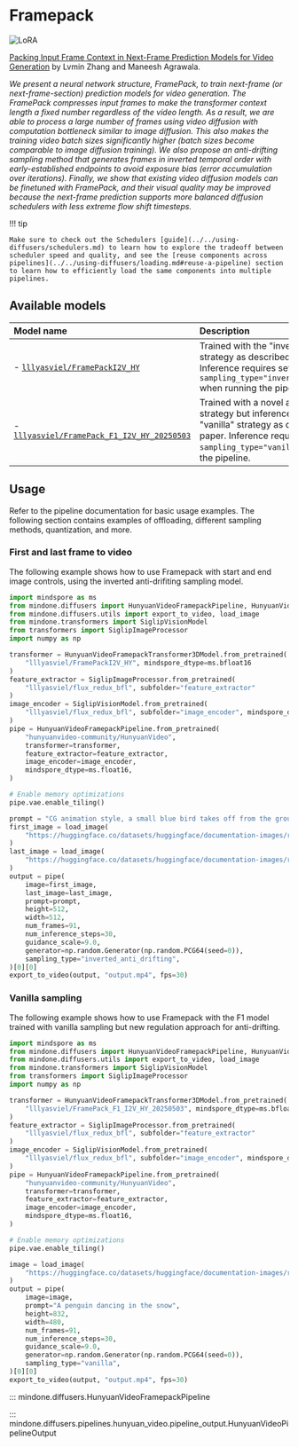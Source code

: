 <!-- Copyright 2025 The HuggingFace Team. All rights reserved.
#
# Licensed under the Apache License, Version 2.0 (the "License");
# you may not use this file except in compliance with the License.
# You may obtain a copy of the License at
#
#     http://www.apache.org/licenses/LICENSE-2.0
#
# Unless required by applicable law or agreed to in writing, software
# distributed under the License is distributed on an "AS IS" BASIS,
# WITHOUT WARRANTIES OR CONDITIONS OF ANY KIND, either express or implied.
# See the License for the specific language governing permissions and
# limitations under the License. -->

# Framepack

<div class="flex flex-wrap space-x-1">
  <img alt="LoRA" src="https://img.shields.io/badge/LoRA-d8b4fe?style=flat"/>
</div>

[Packing Input Frame Context in Next-Frame Prediction Models for Video Generation](https://huggingface.co/papers/2504.12626) by Lvmin Zhang and Maneesh Agrawala.

*We present a neural network structure, FramePack, to train next-frame (or next-frame-section) prediction models for video generation. The FramePack compresses input frames to make the transformer context length a fixed number regardless of the video length. As a result, we are able to process a large number of frames using video diffusion with computation bottleneck similar to image diffusion. This also makes the training video batch sizes significantly higher (batch sizes become comparable to image diffusion training). We also propose an anti-drifting sampling method that generates frames in inverted temporal order with early-established endpoints to avoid exposure bias (error accumulation over iterations). Finally, we show that existing video diffusion models can be finetuned with FramePack, and their visual quality may be improved because the next-frame prediction supports more balanced diffusion schedulers with less extreme flow shift timesteps.*

!!! tip

    Make sure to check out the Schedulers [guide](../../using-diffusers/schedulers.md) to learn how to explore the tradeoff between scheduler speed and quality, and see the [reuse components across pipelines](../../using-diffusers/loading.md#reuse-a-pipeline) section to learn how to efficiently load the same components into multiple pipelines.

## Available models

| Model name                                                                                                    | Description                                                                                                                                                                                             |
|:--------------------------------------------------------------------------------------------------------------|:--------------------------------------------------------------------------------------------------------------------------------------------------------------------------------------------------------|
| - [`lllyasviel/FramePackI2V_HY`](https://huggingface.co/lllyasviel/FramePackI2V_HY)                           | Trained with the "inverted anti-drifting" strategy as described in the paper. Inference requires setting `sampling_type="inverted_anti_drifting"` when running the pipeline.                            |
| - [`lllyasviel/FramePack_F1_I2V_HY_20250503`](https://huggingface.co/lllyasviel/FramePack_F1_I2V_HY_20250503) | Trained with a novel anti-drifting strategy but inference is performed in "vanilla" strategy as described in the paper. Inference requires setting `sampling_type="vanilla"` when running the pipeline. |

## Usage

Refer to the pipeline documentation for basic usage examples. The following section contains examples of offloading, different sampling methods, quantization, and more.

### First and last frame to video

The following example shows how to use Framepack with start and end image controls, using the inverted anti-drifiting sampling model.

```python
import mindspore as ms
from mindone.diffusers import HunyuanVideoFramepackPipeline, HunyuanVideoFramepackTransformer3DModel
from mindone.diffusers.utils import export_to_video, load_image
from mindone.transformers import SiglipVisionModel
from transformers import SiglipImageProcessor
import numpy as np

transformer = HunyuanVideoFramepackTransformer3DModel.from_pretrained(
    "lllyasviel/FramePackI2V_HY", mindspore_dtype=ms.bfloat16
)
feature_extractor = SiglipImageProcessor.from_pretrained(
    "lllyasviel/flux_redux_bfl", subfolder="feature_extractor"
)
image_encoder = SiglipVisionModel.from_pretrained(
    "lllyasviel/flux_redux_bfl", subfolder="image_encoder", mindspore_dtype=ms.float16
)
pipe = HunyuanVideoFramepackPipeline.from_pretrained(
    "hunyuanvideo-community/HunyuanVideo",
    transformer=transformer,
    feature_extractor=feature_extractor,
    image_encoder=image_encoder,
    mindspore_dtype=ms.float16,
)

# Enable memory optimizations
pipe.vae.enable_tiling()

prompt = "CG animation style, a small blue bird takes off from the ground, flapping its wings. The bird's feathers are delicate, with a unique pattern on its chest. The background shows a blue sky with white clouds under bright sunshine. The camera follows the bird upward, capturing its flight and the vastness of the sky from a close-up, low-angle perspective."
first_image = load_image(
    "https://huggingface.co/datasets/huggingface/documentation-images/resolve/main/diffusers/flf2v_input_first_frame.png"
)
last_image = load_image(
    "https://huggingface.co/datasets/huggingface/documentation-images/resolve/main/diffusers/flf2v_input_last_frame.png"
)
output = pipe(
    image=first_image,
    last_image=last_image,
    prompt=prompt,
    height=512,
    width=512,
    num_frames=91,
    num_inference_steps=30,
    guidance_scale=9.0,
    generator=np.random.Generator(np.random.PCG64(seed=0)),
    sampling_type="inverted_anti_drifting",
)[0][0]
export_to_video(output, "output.mp4", fps=30)
```

### Vanilla sampling

The following example shows how to use Framepack with the F1 model trained with vanilla sampling but new regulation approach for anti-drifting.

```python
import mindspore as ms
from mindone.diffusers import HunyuanVideoFramepackPipeline, HunyuanVideoFramepackTransformer3DModel
from mindone.diffusers.utils import export_to_video, load_image
from mindone.transformers import SiglipVisionModel
from transformers import SiglipImageProcessor
import numpy as np

transformer = HunyuanVideoFramepackTransformer3DModel.from_pretrained(
    "lllyasviel/FramePack_F1_I2V_HY_20250503", mindspore_dtype=ms.bfloat16
)
feature_extractor = SiglipImageProcessor.from_pretrained(
    "lllyasviel/flux_redux_bfl", subfolder="feature_extractor"
)
image_encoder = SiglipVisionModel.from_pretrained(
    "lllyasviel/flux_redux_bfl", subfolder="image_encoder", mindspore_dtype=ms.float16
)
pipe = HunyuanVideoFramepackPipeline.from_pretrained(
    "hunyuanvideo-community/HunyuanVideo",
    transformer=transformer,
    feature_extractor=feature_extractor,
    image_encoder=image_encoder,
    mindspore_dtype=ms.float16,
)

# Enable memory optimizations
pipe.vae.enable_tiling()

image = load_image(
    "https://huggingface.co/datasets/huggingface/documentation-images/resolve/main/diffusers/penguin.png"
)
output = pipe(
    image=image,
    prompt="A penguin dancing in the snow",
    height=832,
    width=480,
    num_frames=91,
    num_inference_steps=30,
    guidance_scale=9.0,
    generator=np.random.Generator(np.random.PCG64(seed=0)),
    sampling_type="vanilla",
)[0][0]
export_to_video(output, "output.mp4", fps=30)
```

::: mindone.diffusers.HunyuanVideoFramepackPipeline

::: mindone.diffusers.pipelines.hunyuan_video.pipeline_output.HunyuanVideoPipelineOutput
